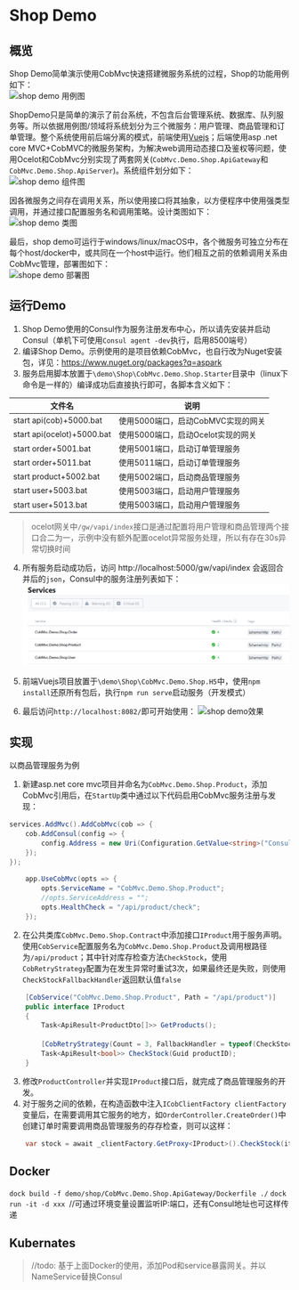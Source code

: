 # Shop Demo

## 概览
Shop Demo简单演示使用CobMvc快速搭建微服务系统的过程，Shop的功能用例如下：  
![shop demo 用例图](https://raw.githubusercontent.com/aspark/CobMvc/master/tutorials/Images/shop-case.png)  


ShopDemo只是简单的演示了前台系统，不包含后台管理系统、数据库、队列服务等。所以依据用例图/领域将系统划分为三个微服务：用户管理、商品管理和订单管理。整个系统使用前后端分离的模式，前端使用[Vuejs](https://vuejs.org)；后端使用asp .net core MVC+CobMVC的微服务架构，为解决web调用动态接口及鉴权等问题，使用Ocelot和CobMvc分别实现了两套网关(`CobMvc.Demo.Shop.ApiGateway`和`CobMvc.Demo.Shop.ApiServer`)。系统组件划分如下：  
![shop demo 组件图](https://raw.githubusercontent.com/aspark/CobMvc/master/tutorials/Images/shop-components.png)  


因各微服务之间存在调用关系，所以使用接口将其抽象，以方便程序中使用强类型调用，并通过接口配置服务名和调用策略。设计类图如下：  
![shop demo 类图](https://raw.githubusercontent.com/aspark/CobMvc/master/tutorials/Images/shop-class.png)


最后，shop demo可运行于windows/linux/macOS中，各个微服务可独立分布在每个host/docker中，或共同在一个host中运行。他们相互之前的依赖调用关系由CobMvc管理，部署图如下：  
![shope demo 部署图](https://raw.githubusercontent.com/aspark/CobMvc/master/tutorials/Images/shop-deployment.png)

## 运行Demo
1. Shop Demo使用的Consul作为服务注册发布中心，所以请先安装并启动Consul（单机下可使用`Consul agent -dev`执行，启用8500端号）
2. 编译Shop Demo。示例使用的是项目依赖CobMvc，也自行改为Nuget安装包，详见：https://www.nuget.org/packages?q=aspark
3. 服务启用脚本放置于`\demo\Shop\CobMvc.Demo.Shop.Starter`目录中（linux下命令是一样的）编译成功后直接执行即可，各脚本含义如下：

|文件名|说明|
|---|---|
|start api(cob)+5000.bat|使用5000端口，启动CobMVC实现的网关|
|start api(ocelot)+5000.bat|使用5000端口，启动Ocelot实现的网关|
|start order+5001.bat|使用5001端口，启动订单管理服务|
|start order+5011.bat|使用5011端口，启动订单管理服务|
|start product+5002.bat|使用5002端口，启动商品管理服务|
|start user+5003.bat|使用5003端口，启动用户管理服务|
|start user+5013.bat|使用5003端口，启动用户管理服务|

> ocelot网关中`/gw/vapi/index`接口是通过配置将用户管理和商品管理两个接口合二为一，示例中没有额外配置ocelot异常服务处理，所以有存在30s异常切换时间

4. 所有服务启动成功后，访问 http://localhost:5000/gw/vapi/index 会返回合并后的`json`，Consul中的服务注册列表如下：
![shope demo 部署图](https://raw.githubusercontent.com/aspark/CobMvc/master/tutorials/Images/shop-services.png)


5. 前端Vuejs项目放置于`\demo\Shop\CobMvc.Demo.Shop.H5`中，使用`npm install`还原所有包后，执行`npm run serve`启动服务（开发模式）
6. 最后访问`http://localhost:8082/`即可开始使用：
![shop demo效果](https://raw.githubusercontent.com/aspark/CobMvc/master/tutorials/Images/shop.gif)

## 实现
以商品管理服务为例
1. 新建asp.net core mvc项目并命名为`CobMvc.Demo.Shop.Product`，添加CobMvc引用后，在`StartUp`类中通过以下代码启用CobMvc服务注册与发现：
```C#
services.AddMvc().AddCobMvc(cob => {
    cob.AddConsul(config => {
        config.Address = new Uri(Configuration.GetValue<string>("Consul:Address"));//现用Consul作为服务注册中心
    });
});
```
```C#
    app.UseCobMvc(opts => {
        opts.ServiceName = "CobMvc.Demo.Shop.Product";
        //opts.ServiceAddress = "";
        opts.HealthCheck = "/api/product/check";
    });
```
2. 在公共类库`CobMvc.Demo.Shop.Contract`中添加接口`IProduct`用于服务声明。使用`CobService`配置服务名为`CobMvc.Demo.Shop.Product`及调用根路径为`/api/product`；其中针对库存检查方法`CheckStock`，使用`CobRetryStrategy`配置为在发生异常时重试3次，如果最终还是失败，则使用`CheckStockFallbackHandler`返回默认值`false`

```C#
    [CobService("CobMvc.Demo.Shop.Product", Path = "/api/product")]
    public interface IProduct
    {
        Task<ApiResult<ProductDto[]>> GetProducts();

        [CobRetryStrategy(Count = 3, FallbackHandler = typeof(CheckStockFallbackHandler))]//FallbackValue = "Task.FromResult(ApiResult.Create<bool>(false))"
        Task<ApiResult<bool>> CheckStock(Guid productID);
    }
```

3. 修改`ProductController`并实现`IProduct`接口后，就完成了商品管理服务的开发。
4. 对于服务之间的依赖，在构造函数中注入`ICobClientFactory clientFactory`变量后，在需要调用其它服务的地方，如`OrderController.CreateOrder()`中创建订单时需要调用商品管理服务的存存检查，则可以这样：
```C#
    var stock = await _clientFactory.GetProxy<IProduct>().CheckStock(item.ProductID);
```

## Docker
`dock build -f demo/shop/CobMvc.Demo.Shop.ApiGateway/Dockerfile ./`
`dock run -it -d xxx `//可通过环境变量设置监听IP:端口，还有Consul地址也可这样传递


## Kubernates

> //todo: 基于上面Docker的使用，添加Pod和service暴露网关。并以NameService替换Consul